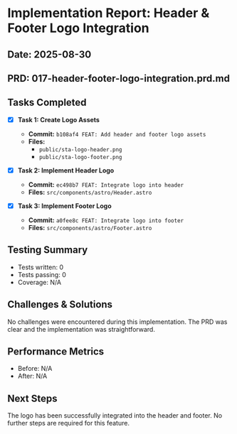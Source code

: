 # Implementation Report: Header & Footer Logo Integration
## Date: 2025-08-30
## PRD: 017-header-footer-logo-integration.prd.md

## Tasks Completed

- [x] **Task 1: Create Logo Assets**
  - **Commit:** `b108af4 FEAT: Add header and footer logo assets`
  - **Files:** 
    - `public/sta-logo-header.png`
    - `public/sta-logo-footer.png`

- [x] **Task 2: Implement Header Logo**
  - **Commit:** `ec498b7 FEAT: Integrate logo into header`
  - **Files:** `src/components/astro/Header.astro`

- [x] **Task 3: Implement Footer Logo**
  - **Commit:** `a0fee8c FEAT: Integrate logo into footer`
  - **Files:** `src/components/astro/Footer.astro`

## Testing Summary

- Tests written: 0
- Tests passing: 0
- Coverage: N/A

## Challenges & Solutions

No challenges were encountered during this implementation. The PRD was clear and the implementation was straightforward.

## Performance Metrics

- Before: N/A
- After: N/A

## Next Steps

The logo has been successfully integrated into the header and footer. No further steps are required for this feature.
